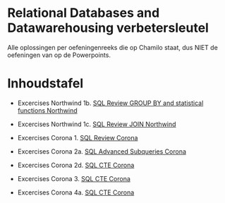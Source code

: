 # Relational Databases and Datawarehousing verbetersleutel

Alle oplossingen per oefeningenreeks die op Chamilo staat, dus NIET de oefeningen van op de Powerpoints.

# Inhoudstafel

- Excercises Northwind 1b. [SQL Review GROUP BY and statistical functions Northwind](Excercises%20Northwind/SQL_Review_GROUP_BY_and_statistical_functions_Solutions.md)
- Excercises Northwind 1c. [SQL Review JOIN Northwind](Excercises%20Northwind/SQL_Review_JOIN_Solutions.md)

- Excercises Corona 1. [SQL Review Corona](Excercises%20Corona/SQL_Review_Corona.md)
- Excercises Corona 2a. [SQL Advanced Subqueries Corona](Excercises%20Corona/SQL_Advanced_Subqueries_Corona.md)
- Excercises Corona 2d. [SQL CTE Corona](Excercises%20Corona/SQL_CTE_Exercises_Corona.md)
- Excercises Corona 3. [SQL CTE Corona](Excercises%20Corona/SQL_Window_Functions_Exercises_Corona.md)
- Excercises Corona 4a. [SQL CTE Corona](Excercises%20Corona/SQL_Stored_Procedures_Corona.md)
